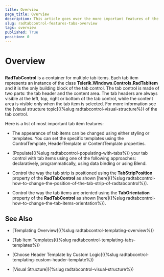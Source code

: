 ```yaml
---
title: Overview
page_title: Overview
description: This article goes over the more important features of the RadTabItem.
slug: radtabcontrol-features-tabs-overview
tags: overview
published: True
position: 0
---
```


# Overview



## 

__RadTabControl__ is a container for multiple tab items. Each tab item represents an instance of the class __Telerik.Windows.Controls.RadTabItem__ and it is the only building block of the tab control. The tab control is made of two parts: the tab header and the content area. The tab headers are always visible at the left, top, right or bottom of the tab control, while the content area is visible only when the tab item is selected. For more information see the [visual structure topic]({%slug radtabcontrol-visual-structure%}) of the tab control.
				

Here is a list of most important tab item features:

* The appearance of tab items can be changed using either styling or templates. You can set the specific templates using the ControlTemplate, HeaderTemplate or ContentTemplate properties.
					

* [Populate]({%slug radtabcontrol-populating-with-tabs%}) your tab control with tab items using one of the following approaches: declaratively, programmatically, using data binding or using Blend.
					

* Control the way the tab strip is positioned using the __TabStripPosition__ property of the __RadTabControl__ as shown [here]({%slug radtabcontrol-how-to-change-the-position-of-the-tab-strip-of-radtabcontrol%}).
					

* Control the way the tab items are oriented using the __TabOrientation__ property of the __RadTabControl__ as shown [here]({%slug radtabcontrol-how-to-change-the-tab-items-orientation%}).
					

## See Also

 * [Templating Overview]({%slug radtabcontrol-templating-overview%})

 * [Tab Item Templates]({%slug radtabcontrol-templating-tabs-templates%})

 * [Choose Header Template by Custom Logic]({%slug radtabcontrol-templating-custom-header-template%})

 * [Visual Structure]({%slug radtabcontrol-visual-structure%})
